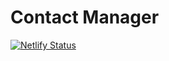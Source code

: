 # Contact Manager 

[![Netlify Status](https://api.netlify.com/api/v1/badges/cac32e7e-d6fa-4cfc-9c06-3a953b2ba4a4/deploy-status)](https://app.netlify.com/sites/contactmain/deploys)
